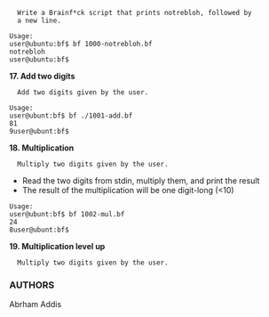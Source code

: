
      Write a Brainf*ck script that prints notrebloh, followed by
      a new line.

```
Usage:
user@ubuntu:bf$ bf 1000-notrebloh.bf
notrebloh
user@ubuntu:bf$
```

**17. Add two digits**

      Add two digits given by the user.
```
Usage:
user@ubunt:bf$ bf ./1001-add.bf
81
9user@ubunt:bf$
```

**18. Multiplication**

      Multiply two digits given by the user.

* Read the two digits from stdin, multiply them, and print the result
* The result of the multiplication will be one digit-long (<10)
```
Usage:
user@ubunt:bf$ bf 1002-mul.bf
24
8user@ubunt:bf$
```

**19. Multiplication level up**

      Multiply two digits given by the user.


### AUTHORS
Abrham Addis
